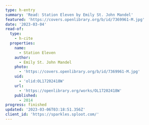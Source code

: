 ```yaml
---
type: h-entry
summary: 'Read: Station Eleven by Emily St. John Mandel'
featured: 'https://covers.openlibrary.org/b/id/7369961-M.jpg'
date: '2023-03-04'
read-of:
  type:
    - h-cite
  properties:
    name:
      - Station Eleven
    author:
      - Emily St. John Mandel
    photo:
      - 'https://covers.openlibrary.org/b/id/7369961-M.jpg'
    uid:
      - 'olid:OL17202418W'
    url:
      - 'https://openlibrary.org/works/OL17202418W'
    published:
      - 2014
progress: finished
updated: '2023-03-06T03:18:51.356Z'
client_id: 'https://sparkles.sploot.com/'
---
```


